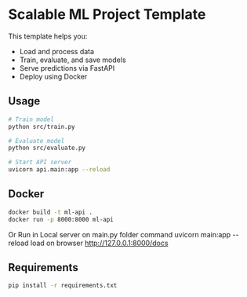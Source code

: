 # Scalable ML Project Template

This template helps you:
- Load and process data
- Train, evaluate, and save models
- Serve predictions via FastAPI
- Deploy using Docker

## Usage

```bash
# Train model
python src/train.py

# Evaluate model
python src/evaluate.py

# Start API server
uvicorn api.main:app --reload
```

## Docker
```bash
docker build -t ml-api .
docker run -p 8000:8000 ml-api
```
Or Run in Local server 
on main.py folder command uvicorn main:app --reload  load on browser http://127.0.0.1:8000/docs 

## Requirements
```bash
pip install -r requirements.txt
```
